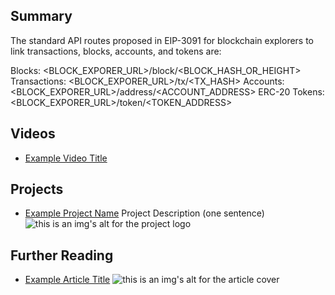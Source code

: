 ## Summary

The standard API routes proposed in EIP-3091 for blockchain explorers to link transactions, blocks, accounts, and tokens are:

Blocks: <BLOCK_EXPORER_URL>/block/<BLOCK_HASH_OR_HEIGHT>
Transactions: <BLOCK_EXPORER_URL>/tx/<TX_HASH>
Accounts: <BLOCK_EXPORER_URL>/address/<ACCOUNT_ADDRESS>
ERC-20 Tokens: <BLOCK_EXPORER_URL>/token/<TOKEN_ADDRESS>

## Videos

- [Example Video Title](https://www.youtube.com/watch?v=TDGq4aeevgY)

## Projects

- [Example Project Name](https://xxxx.xxx/xxxxx) Project Description (one sentence) ![this is an img's alt for the project logo](https://xxxx.xxx/project-logo.xxx)

## Further Reading

- [Example Article Title](https://xxxx.xxx/xxxxx) ![this is an img's alt for the article cover](https://xxxx.xxx/article-cover.xxx)
